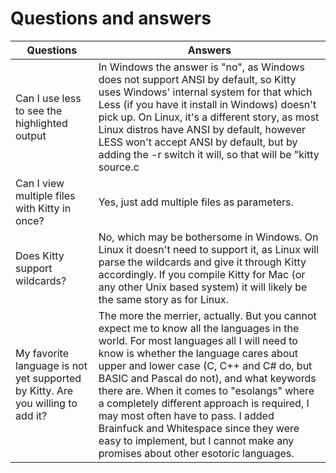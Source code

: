 # Questions and answers



Questions | Answers
-----|-----
Can I use less to see the highlighted output | In Windows the answer is "no", as Windows does not support ANSI by default, so Kitty uses Windows' internal system for that which Less (if you have it install in Windows) doesn't pick up. On Linux, it's a different story, as most Linux distros have ANSI by default, however LESS won't accept ANSI by default, but by adding the -r switch it will, so that will be "kitty source.c | less -r", and things should work.
Can I view multiple files with Kitty in once? | Yes, just add multiple files as parameters.
Does Kitty support wildcards? | No, which may be bothersome in Windows. On Linux it doesn't need to support it, as Linux will parse the wildcards and give it through Kitty accordingly. If you compile Kitty for Mac (or any other Unix based system) it will likely be the same story as for Linux.
My favorite language is not yet supported by Kitty. Are you willing to add it? | The more the merrier, actually. But you cannot expect me to know all the languages in the world. For most languages all I will need to know is whether the language cares about upper and lower case (C, C++ and C# do, but BASIC and Pascal do not), and what keywords there are. When it comes to "esolangs" where a completely different approach is required, I may most often have to pass. I added Brainfuck and Whitespace since they were easy to implement, but I cannot make any promises about other esotoric languages.
